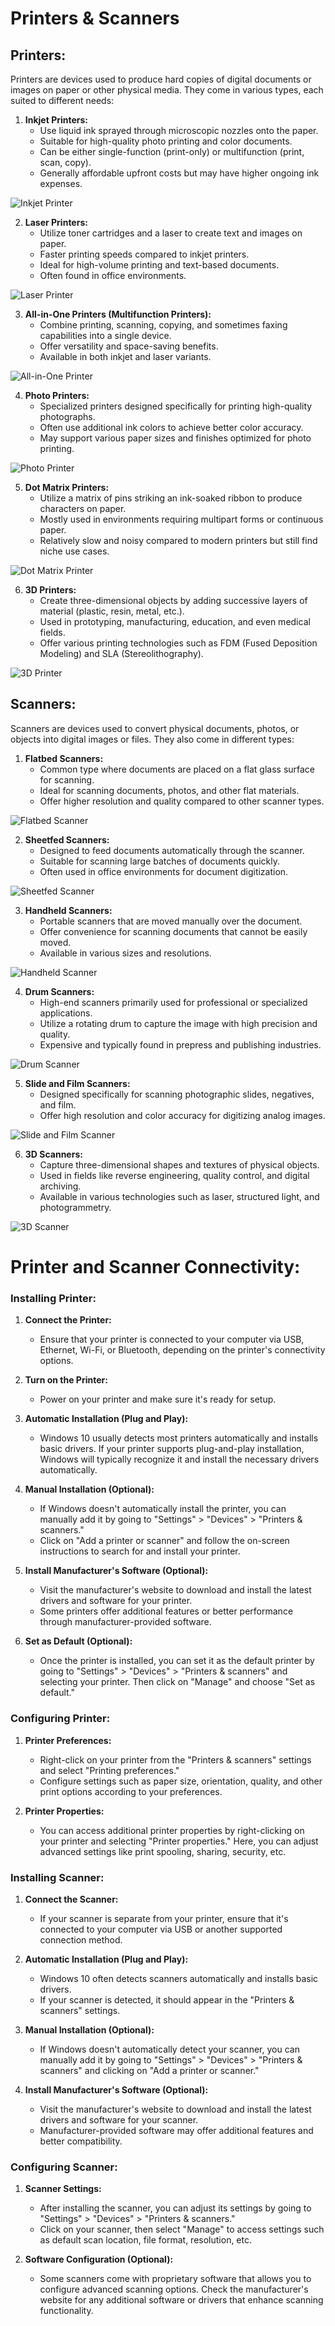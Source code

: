 # Printers & Scanners

## Printers:

Printers are devices used to produce hard copies of digital documents or images on paper or other physical media. They come in various types, each suited to different needs:

1. **Inkjet Printers:**
   - Use liquid ink sprayed through microscopic nozzles onto the paper.
   - Suitable for high-quality photo printing and color documents.
   - Can be either single-function (print-only) or multifunction (print, scan, copy).
   - Generally affordable upfront costs but may have higher ongoing ink expenses.

![Inkjet Printer](./img/Inkjet%20Printers.jpg)

2. **Laser Printers:**
   - Utilize toner cartridges and a laser to create text and images on paper.
   - Faster printing speeds compared to inkjet printers.
   - Ideal for high-volume printing and text-based documents.
   - Often found in office environments.

![Laser Printer](./img/lasor-printer.webp)

3. **All-in-One Printers (Multifunction Printers):**
   - Combine printing, scanning, copying, and sometimes faxing capabilities into a single device.
   - Offer versatility and space-saving benefits.
   - Available in both inkjet and laser variants.

![All-in-One Printer](./img/multi-printer.png)

4. **Photo Printers:**
   - Specialized printers designed specifically for printing high-quality photographs.
   - Often use additional ink colors to achieve better color accuracy.
   - May support various paper sizes and finishes optimized for photo printing.

![Photo Printer](./img/photo-printer.webp)

5. **Dot Matrix Printers:**
   - Utilize a matrix of pins striking an ink-soaked ribbon to produce characters on paper.
   - Mostly used in environments requiring multipart forms or continuous paper.
   - Relatively slow and noisy compared to modern printers but still find niche use cases.

![Dot Matrix Printer](./img/dot-printer.jpg)

6. **3D Printers:**
   - Create three-dimensional objects by adding successive layers of material (plastic, resin, metal, etc.).
   - Used in prototyping, manufacturing, education, and even medical fields.
   - Offer various printing technologies such as FDM (Fused Deposition Modeling) and SLA (Stereolithography).

![3D Printer](./img/3d-printer.jpg)

## Scanners:

Scanners are devices used to convert physical documents, photos, or objects into digital images or files. They also come in different types:

1. **Flatbed Scanners:**
   - Common type where documents are placed on a flat glass surface for scanning.
   - Ideal for scanning documents, photos, and other flat materials.
   - Offer higher resolution and quality compared to other scanner types.

![Flatbed Scanner](./img/Flatbed-scanner.jpg)

2. **Sheetfed Scanners:**
   - Designed to feed documents automatically through the scanner.
   - Suitable for scanning large batches of documents quickly.
   - Often used in office environments for document digitization.

![Sheetfed Scanner](./img/Sheetfed-scanner.jpg)

3. **Handheld Scanners:**
   - Portable scanners that are moved manually over the document.
   - Offer convenience for scanning documents that cannot be easily moved.
   - Available in various sizes and resolutions.

![Handheld Scanner](./img/Handheld.jpg)

4. **Drum Scanners:**
   - High-end scanners primarily used for professional or specialized applications.
   - Utilize a rotating drum to capture the image with high precision and quality.
   - Expensive and typically found in prepress and publishing industries.

![Drum Scanner](./img/Drum.jpg)

5. **Slide and Film Scanners:**
   - Designed specifically for scanning photographic slides, negatives, and film.
   - Offer high resolution and color accuracy for digitizing analog images.

![Slide and Film Scanner](./img/Slide-and-Film-scanner.webp)

6. **3D Scanners:**
   - Capture three-dimensional shapes and textures of physical objects.
   - Used in fields like reverse engineering, quality control, and digital archiving.
   - Available in various technologies such as laser, structured light, and photogrammetry.

![3D Scanner](./img/3d-scanner.webp)

# Printer and Scanner Connectivity:

### Installing Printer:

1. **Connect the Printer:**

   - Ensure that your printer is connected to your computer via USB, Ethernet, Wi-Fi, or Bluetooth, depending on the printer's connectivity options.

2. **Turn on the Printer:**

   - Power on your printer and make sure it's ready for setup.

3. **Automatic Installation (Plug and Play):**

   - Windows 10 usually detects most printers automatically and installs basic drivers. If your printer supports plug-and-play installation, Windows will typically recognize it and install the necessary drivers automatically.

4. **Manual Installation (Optional):**

   - If Windows doesn't automatically install the printer, you can manually add it by going to "Settings" > "Devices" > "Printers & scanners."
   - Click on "Add a printer or scanner" and follow the on-screen instructions to search for and install your printer.

5. **Install Manufacturer's Software (Optional):**

   - Visit the manufacturer's website to download and install the latest drivers and software for your printer.
   - Some printers offer additional features or better performance through manufacturer-provided software.

6. **Set as Default (Optional):**
   - Once the printer is installed, you can set it as the default printer by going to "Settings" > "Devices" > "Printers & scanners" and selecting your printer. Then click on "Manage" and choose "Set as default."

### Configuring Printer:

1. **Printer Preferences:**

   - Right-click on your printer from the "Printers & scanners" settings and select "Printing preferences."
   - Configure settings such as paper size, orientation, quality, and other print options according to your preferences.

2. **Printer Properties:**
   - You can access additional printer properties by right-clicking on your printer and selecting "Printer properties." Here, you can adjust advanced settings like print spooling, sharing, security, etc.

### Installing Scanner:

1. **Connect the Scanner:**

   - If your scanner is separate from your printer, ensure that it's connected to your computer via USB or another supported connection method.

2. **Automatic Installation (Plug and Play):**

   - Windows 10 often detects scanners automatically and installs basic drivers.
   - If your scanner is detected, it should appear in the "Printers & scanners" settings.

3. **Manual Installation (Optional):**

   - If Windows doesn't automatically detect your scanner, you can manually add it by going to "Settings" > "Devices" > "Printers & scanners" and clicking on "Add a printer or scanner."

4. **Install Manufacturer's Software (Optional):**
   - Visit the manufacturer's website to download and install the latest drivers and software for your scanner.
   - Manufacturer-provided software may offer additional features and better compatibility.

### Configuring Scanner:

1. **Scanner Settings:**

   - After installing the scanner, you can adjust its settings by going to "Settings" > "Devices" > "Printers & scanners."
   - Click on your scanner, then select "Manage" to access settings such as default scan location, file format, resolution, etc.

2. **Software Configuration (Optional):**
   - Some scanners come with proprietary software that allows you to configure advanced scanning options. Check the manufacturer's website for any additional software or drivers that enhance scanning functionality.
